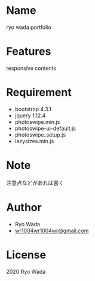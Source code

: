 
# Name

ryo wada portfolio

# Features

responsive
contents

# Requirement

* bootstrap 4.3.1
* jquery 1.12.4
* photoswipe.min.js
* photoswipe-ui-default.js
* photoswipe_setup.js
* lazysizes.min.js

# Note

注意点などがあれば書く

# Author

* Ryo Wada
* wr1004wr1004wr@gmail.com

# License

2020 Ryo Wada
